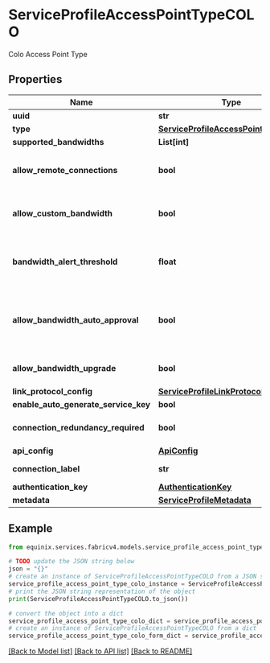 # ServiceProfileAccessPointTypeCOLO

Colo Access Point Type

## Properties

Name | Type | Description | Notes
------------ | ------------- | ------------- | -------------
**uuid** | **str** |  | [optional] 
**type** | [**ServiceProfileAccessPointTypeEnum**](ServiceProfileAccessPointTypeEnum.md) |  | 
**supported_bandwidths** | **List[int]** |  | [optional] 
**allow_remote_connections** | **bool** | Setting to allow or prohibit remote connections to the service profile. | [optional] [default to False]
**allow_custom_bandwidth** | **bool** | Setting to enable or disable the ability of the buyer to customize the bandwidth. | [optional] [default to False]
**bandwidth_alert_threshold** | **float** | percentage of port bandwidth at which an allocation alert is generated - missing on wiki. | [optional] 
**allow_bandwidth_auto_approval** | **bool** | Setting to enable or disable the ability of the buyer to change connection bandwidth without approval of the seller. | [optional] [default to False]
**allow_bandwidth_upgrade** | **bool** | Availability of a bandwidth upgrade. The default is false. | [optional] 
**link_protocol_config** | [**ServiceProfileLinkProtocolConfig**](ServiceProfileLinkProtocolConfig.md) |  | [optional] 
**enable_auto_generate_service_key** | **bool** | for verizon only. | [optional] 
**connection_redundancy_required** | **bool** | Mandate redundant connections | [optional] [default to False]
**api_config** | [**ApiConfig**](ApiConfig.md) |  | [optional] 
**connection_label** | **str** | custom name for \&quot;Connection\&quot; | [optional] 
**authentication_key** | [**AuthenticationKey**](AuthenticationKey.md) |  | [optional] 
**metadata** | [**ServiceProfileMetadata**](ServiceProfileMetadata.md) |  | [optional] 

## Example

```python
from equinix.services.fabricv4.models.service_profile_access_point_type_colo import ServiceProfileAccessPointTypeCOLO

# TODO update the JSON string below
json = "{}"
# create an instance of ServiceProfileAccessPointTypeCOLO from a JSON string
service_profile_access_point_type_colo_instance = ServiceProfileAccessPointTypeCOLO.from_json(json)
# print the JSON string representation of the object
print(ServiceProfileAccessPointTypeCOLO.to_json())

# convert the object into a dict
service_profile_access_point_type_colo_dict = service_profile_access_point_type_colo_instance.to_dict()
# create an instance of ServiceProfileAccessPointTypeCOLO from a dict
service_profile_access_point_type_colo_form_dict = service_profile_access_point_type_colo.from_dict(service_profile_access_point_type_colo_dict)
```
[[Back to Model list]](../README.md#documentation-for-models) [[Back to API list]](../README.md#documentation-for-api-endpoints) [[Back to README]](../README.md)


